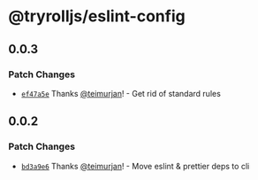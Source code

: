 # @tryrolljs/eslint-config

## 0.0.3

### Patch Changes

- [`ef47a5e`](https://github.com/TuringAdvisoryGroup/tryrolljs/commit/ef47a5e9b05b1160d95223e890d2779a8eab9c5b) Thanks [@teimurjan](https://github.com/teimurjan)! - Get rid of standard rules

## 0.0.2

### Patch Changes

- [`bd3a9e6`](https://github.com/TuringAdvisoryGroup/tryrolljs/commit/bd3a9e67eaf42b266ff5ccc0afadcdc65ec95bea) Thanks [@teimurjan](https://github.com/teimurjan)! - Move eslint & prettier deps to cli
